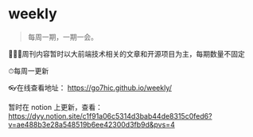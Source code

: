 # weekly
> 每周一期，一期一会。

👨🏻‍💻周刊内容暂时以大前端技术相关的文章和开源项目为主，每期数量不固定

⏱每周一更新

👓在线查看地址： https://go7hic.github.io/weekly/

暂时在 notion 上更新，查看：https://dyy.notion.site/c1f91a06c5314d3bab44de8315c0fed6?v=ae488b3e28a548519b6ee42300d3fb9d&pvs=4
